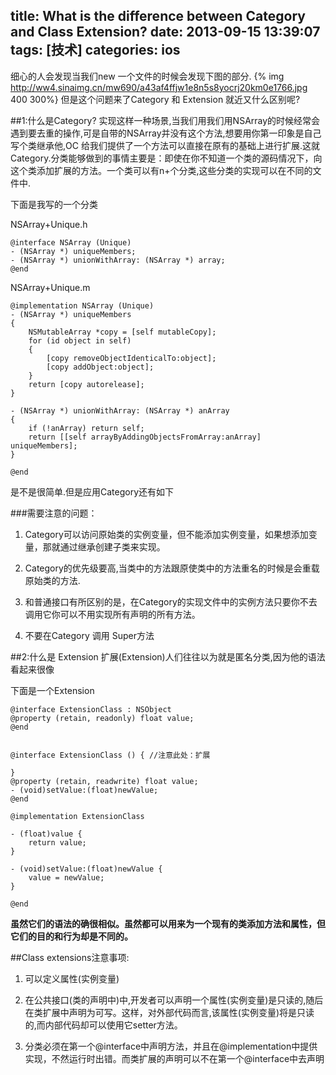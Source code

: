 title: What is the difference between Category and Class Extension?
date: 2013-09-15 13:39:07
tags: [技术]
categories: ios
---
细心的人会发现当我们new 一个文件的时候会发现下图的部分.
{% img http://ww4.sinaimg.cn/mw690/a43af4ffjw1e8n5s8yocrj20km0e1766.jpg 400 300%}
但是这个问题来了Category 和 Extension 就近又什么区别呢?
<!-- more -->

##1:什么是Category?
实现这样一种场景,当我们用我们用NSArray的时候经常会遇到要去重的操作,可是自带的NSArray并没有这个方法,想要用你第一印象是自己写个类继承他,OC 给我们提供了一个方法可以直接在原有的基础上进行扩展.这就Category.分类能够做到的事情主要是：即使在你不知道一个类的源码情况下，向这个类添加扩展的方法。一个类可以有n+个分类,这些分类的实现可以在不同的文件中.

下面是我写的一个分类

NSArray+Unique.h

	@interface NSArray (Unique)
	- (NSArray *) uniqueMembers;
	- (NSArray *) unionWithArray: (NSArray *) array;
	@end

NSArray+Unique.m

	@implementation NSArray (Unique)
	- (NSArray *) uniqueMembers
	{
	    NSMutableArray *copy = [self mutableCopy];
	    for (id object in self)
	    {
	        [copy removeObjectIdenticalTo:object];
	        [copy addObject:object];
	    }
	    return [copy autorelease];
	}

	- (NSArray *) unionWithArray: (NSArray *) anArray
	{
	    if (!anArray) return self;
	    return [[self arrayByAddingObjectsFromArray:anArray] uniqueMembers];
	}

	@end

是不是很简单.但是应用Category还有如下

###需要注意的问题：

1. Category可以访问原始类的实例变量，但不能添加实例变量，如果想添加变量，那就通过继承创建子类来实现。  
 
2. Category的优先级要高,当类中的方法跟原使类中的方法重名的时候是会重载原始类的方法. 

3. 和普通接口有所区别的是，在Category的实现文件中的实例方法只要你不去调用它你可以不用实现所有声明的所有方法。

4. 不要在Category 调用 Super方法


##2:什么是 Extension
 扩展(Extension)人们往往以为就是匿名分类,因为他的语法看起来很像

下面是一个Extension

	@interface ExtensionClass : NSObject  
	@property (retain, readonly) float value;
	@end  
	   
	   
	@interface ExtensionClass () { //注意此处：扩展  
	      
	}  
	@property (retain, readwrite) float value; 
	- (void)setValue:(float)newValue;  
	@end  
	   
	@implementation ExtensionClass  
	   
	- (float)value {  
	    return value;  
	}  
	   
	- (void)setValue:(float)newValue {  
	    value = newValue;  
	}  
	   
	@end 

**虽然它们的语法的确很相似。虽然都可以用来为一个现有的类添加方法和属性，但它们的目的和行为却是不同的。**

##Class extensions注意事项:

1. 可以定义属性(实例变量)

2. 在公共接口(类的声明中)中,开发者可以声明一个属性(实例变量)是只读的,随后在类扩展中声明为可写。这样，对外部代码而言,该属性(实例变量)将是只读的,而内部代码却可以使用它setter方法。

3. 分类必须在第一个@interface中声明方法，并且在@implementation中提供实现，不然运行时出错。而类扩展的声明可以不在第一个@interface中去声明

